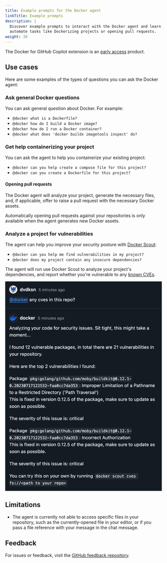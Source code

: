 ```yaml
---
title: Example prompts for the Docker agent
linkTitle: Example prompts
description: |
  Discover example prompts to interact with the Docker agent and learn how to
  automate tasks like Dockerizing projects or opening pull requests.
weight: 30
---
```


The Docker for GitHub Copilot extension is an [early access](/release-lifecycle#early-access-ea) product.

## Use cases

Here are some examples of the types of questions you can ask the Docker agent:

### Ask general Docker questions

You can ask general question about Docker. For example:

- `@docker what is a Dockerfile?`
- `@docker how do I build a Docker image?`
- `@docker how do I run a Docker container?`
- `@docker what does 'docker buildx imagetools inspect' do?`

### Get help containerizing your project

You can ask the agent to help you containerize your existing project:

- `@docker can you help create a compose file for this project?`
- `@docker can you create a Dockerfile for this project?`

#### Opening pull requests

The Docker agent will analyze your project, generate the necessary files, and,
if applicable, offer to raise a pull request with the necessary Docker assets.

Automatically opening pull requests against your repositories is only available
when the agent generates new Docker assets.

### Analyze a project for vulnerabilities

The agent can help you improve your security posture with [Docker
Scout](/manuals/scout/_index.md):

- `@docker can you help me find vulnerabilities in my project?`
- `@docker does my project contain any insecure dependencies?`

The agent will run use Docker Scout to analyze your project's dependencies, and
report whether you're vulnerable to any [known CVEs](/manuals/scout/deep-dive/advisory-db-sources.md).

![Copilot vulnerabilities report](images/copilot-vuln-report.png?w=500px&border=1)

## Limitations

- The agent is currently not able to access specific files in your repository,
  such as the currently-opened file in your editor, or if you pass a file
  reference with your message in the chat message.

## Feedback

For issues or feedback, visit the [GitHub feedback repository](https://github.com/docker/copilot-issues).
